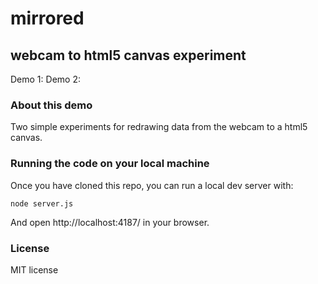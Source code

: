# mirrored

## webcam to html5 canvas experiment

Demo 1:
Demo 2:

### About this demo

Two simple experiments for redrawing data from the webcam to a html5 canvas.

### Running the code on your local machine

Once you have cloned this repo, you can run a local dev server with:

```
node server.js
```

And open http://localhost:4187/ in your browser.

### License

MIT license
